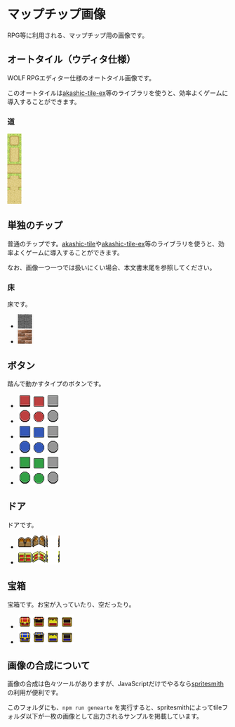 # マップチップ画像

RPG等に利用される、マップチップ用の画像です。

## オートタイル（ウディタ仕様）

WOLF RPGエディター仕様のオートタイル画像です。

このオートタイルは[akashic-tile-ex](https://github.com/shinonomekazan/akashic-tile-ex)等のライブラリを使うと、効率よくゲームに導入することができます。

### 道

![道](./autotile1.png)

## 単独のチップ

普通のチップです。[akashic-tile](https://github.com/akashic-games/akashic-tile)や[akashic-tile-ex](https://github.com/shinonomekazan/akashic-tile-ex)等のライブラリを使うと、効率よくゲームに導入することができます。

なお、画像一つ一つでは扱いにくい場合、本文書末尾を参照してください。

### 床

床です。

- ![石](./tile/tile1.png)
- ![木](./tile/tile2.png)

## ボタン

踏んで動かすタイプのボタンです。

- ![赤・四角](./buttons/btn_red1.png)
- ![赤・丸](./buttons/btn_red2.png)
- ![青・四角](./buttons/btn_blue1.png)
- ![青・丸](./buttons/btn_blue2.png)
- ![緑・四角](./buttons/btn_green1.png)
- ![緑・丸](./buttons/btn_green2.png)

## ドア

ドアです。

- ![木製ドア](./doors//door-wood.png)
- ![金色のドア](./doors//door-gold.png)

## 宝箱

宝箱です。お宝が入っていたり、空だったり。

- ![赤宝箱](./treasures/takarabako_red.png)
- ![青宝箱](./treasures/takarabako_blue.png)

## 画像の合成について

画像の合成は色々ツールがありますが、JavaScriptだけでやるなら[spritesmith](https://www.npmjs.com/package/spritesmith)の利用が便利です。

このフォルダにも、`npm run genearte` を実行すると、spritesmithによってtileフォルダ以下が一枚の画像として出力されるサンプルを掲載しています。
